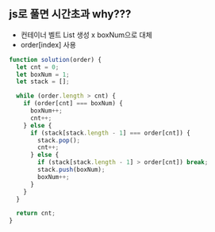 ## js로 풀면 시간초과 why???

- 컨테이너 벨트 List 생성 x boxNum으로 대체
- order[index] 사용

```js
function solution(order) {
  let cnt = 0;
  let boxNum = 1;
  let stack = [];

  while (order.length > cnt) {
    if (order[cnt] === boxNum) {
      boxNum++;
      cnt++;
    } else {
      if (stack[stack.length - 1] === order[cnt]) {
        stack.pop();
        cnt++;
      } else {
        if (stack[stack.length - 1] > order[cnt]) break;
        stack.push(boxNum);
        boxNum++;
      }
    }
  }

  return cnt;
}
```
